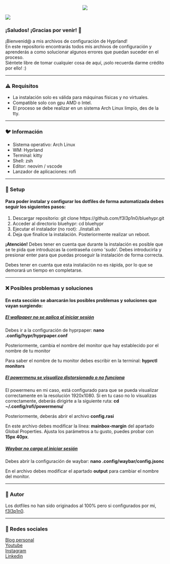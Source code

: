  <html>
  <body>
    <p align="center">
     <img src='https://i.postimg.cc/2SNJjCGs/bluehypr.png'>
   </p>
    <img src='https://i.postimg.cc/hPVn1y5q/swappy-20230705-212445.png'>
   <br/>
   <h3>¡Saludos! ¡Gracias por venir! 🩵</h3>
   <p>
    ¡Bienvenid@ a mis archivos de configuración de Hyprland!<br>
    En este repositorio encontrarás todos mis archivos de configuración y aprenderás a como solucionar algunos errores que puedan suceder en el proceso.<br>
    Siéntete libre de tomar cualquier cosa de aquí, ¡solo recuerda darme crédito por ello! :)  
   </p>
   <hr>
   <h3>⚠️ Requisitos</h3>
    <ul>
     <li>La instalación solo es válida para máquinas físicas y no virtuales.</li>
     <li>Compatible solo con gpu AMD o Intel.</li>
     <li>El proceso se debe realizar en un sistema Arch Linux limpio, des de la tty.</li>
    </ul>
   <hr>
   <h3>🐦 Información</h3>
    <ul>
     <li>Sistema operativo: Arch Linux</li>
     <li>WM: Hyprland</li>
     <li>Terminal: kitty</li>
     <li>Shell: zsh</li>
     <li>Editor: neovim / vscode</li>
     <li>Lanzador de aplicaciones: rofi</li>
    </ul>
   <hr>
   <h3>🔧 Setup</h3>
   <h4>Para poder instalar y configurar los dotfiles de forma automatizada debes seguir los siguientes pasos:</h4>
   <ol>
    <li>Descargar repositorio: git clone https://github.com/f3l3p1n0/bluehypr.git</li>
    <li>Acceder al directorio bluehypr: cd bluehypr</li>
    <li>Ejecutar el instalador (no root): ./install.sh</li>
    <li>Deja que finalice la instalación. Posteriormente realizar un reboot.</li>
   </ol>
   <p><strong>¡Atención!</strong> Debes tener en cuenta que durante la instalación es posible que se te pida que introduzcas la contraseña como 'sudo'. Debes introducirla y presionar enter para que puedas proseguir la instalación de forma correcta.</p>
   <p>Debes tener en cuenta que esta instalación no es rápida, por lo que se demorará un tiempo en completarse.</p>
   <!--<p>Te dejo por aquí un vídeo por si quieres realizar la instalación de una forma más guiada: ""</p>-->
   <hr>
   <h3>❌ Posibles problemas y soluciones</h3>
  <h4>En esta sección se abarcarán los posibles problemas y soluciones que vayan surgiendo:</h4>
  <h5><ins>El wallpaper no se aplica al iniciar sesión</ins></h5>
  <p>Debes ir a la configuración de hyprpaper: <strong>nano .config/hypr/hyprpaper.conf</strong></p>
   <p>Posteriormente, cambia el nombre del monitor que hay establecido por el nombre de tu monitor</p>
   <p>Para saber el nombre de tu monitor debes escribir en la terminal: <strong>hyprctl monitors</strong></p>
   <h5><ins>El powermenu se visualiza distorsionado o no funciona</ins></h5>
  <p>El powermenu en mi caso, está configurado para que se pueda visualizar correctamente en la resolución 1920x1080. Si en tu caso no lo visualizas correctamente, deberás dirigirte a la siguiente ruta: <strong>cd ~/.config/rofi/powermenu/</strong></p>
   <p>Posteriormente, deberás abrir el archivo <strong>config.rasi</strong></p>
   <p>En este archivo debes modificar la línea: <strong>mainbox-margin</strong> del apartado Global Properties. Ajusta los parámetros a tu gusto, puedes probar con <strong>15px 40px</strong>.</p>
   <h5><ins>Waybar no carga al iniciar sesión</ins></h5>
   <p>Debes abrir la configuración de waybar: <strong>nano .config/waybar/config.jsonc</strong></p>
   <p>En el archivo debes modificar el apartado <strong>output</strong> para cambiar el nombre del monitor.</p>
   <hr>
   <h3>👤 Autor</h3>
   <p>Los dotfiles no han sido originados al 100% pero si configurados por mi, <a href="https://github.com/f3l3p1n0">f3l3p1n0</a>.</p>
   <hr>
   <h3>📱 Redes sociales</h3>
   <a href="https://f3l3p1n0.github.io">Blog personal</a><br>
   <a href="https://www.youtube.com/@f3l3p1n0">Youtube</a><br>
   <a href="https://www.instagram.com/f3l3p1n0/?igshid=Mzc1MmZhNjY%3D">Instagram</a><br>
   <a href="https://www.linkedin.com/in/marc-mañé-lobato/">Linkedin</a><br>
  </body>
  </html>
